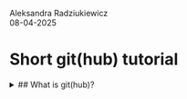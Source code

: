 Aleksandra Radziukiewicz  
08-04-2025  
  
# Short git(hub) tutorial  

<details>

<summary> ## What is git(hub)? </summary>  

### Git  

Version control system.  

### github

A platform allowing developers to:  
* create  
* store  
* manage  
* share  
their code. It is often used for collaboration in programming projects or to share open access code.  

</details>

## 
